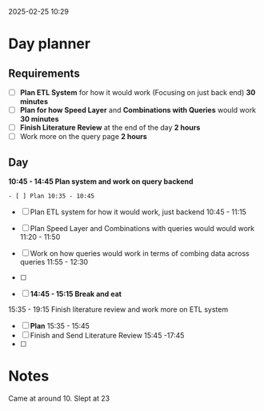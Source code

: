 2025-02-25 10:29


# Day planner

## Requirements

- [ ] **Plan ETL System** for how it would work (Focusing on just back end) **30 minutes**
- [ ] **Plan for how Speed Layer** and **Combinations with Queries** would work **30 minutes**
- [ ] **Finish Literature Review** at the end of the day **2 hours**
- [ ] Work more on the query page **2 hours**
## Day

**10:45 - 14:45 Plan system and work on query backend**

	- [ ] Plan 10:35 - 10:45
- [ ] Plan ETL system for how it would work, just backend 10:45 - 11:15
- [ ] Plan Speed Layer and Combinations with queries would would work 11:20 - 11:50
- [ ] Work on how queries would work in terms of combing data across queries 11:55 - 12:30 
- [ ] 

- [ ] **14:45 - 15:15 Break and eat**

15:35 - 19:15 Finish literature review and work more on ETL system

 - [ ] **Plan** 15:35 - 15:45
 - [ ] Finish and Send Literature Review 15:45 -17:45
 - [ ] 
# Notes

Came at around 10. Slept at 23